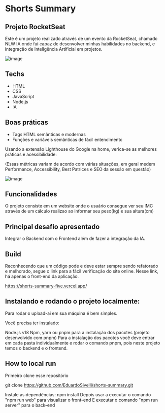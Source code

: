 # Shorts Summary

## Projeto RocketSeat

Este é um projeto realizado através de um evento da RocketSeat, chamado NLW IA onde fui capaz de desenvolver minhas habilidades no backend, e integração de Inteligência Artificial em projetos.

![image](https://i.imgur.com/Tx6AvsC.png)

## Techs

- HTML
- CSS
- JavaScript
- Node.js
- IA

## Boas práticas

- Tags HTML semânticas e modernas
- Funções e variáveis semânticas de fácil entendimento

Usando a extensão Lighthouse do Google na home, verica-se as melhores práticas e acessibilidade:

(Essas métricas variam de acordo com várias situações, em geral medem Performance, Accessibility, Best Patrices e SEO da sessão em questão)

![image](https://i.imgur.com/uOuXMNo.png)

## Funcionalidades

O projeto consiste em um website onde o usuário consegue ver seu IMC através de um cálculo realizao ao informar seu peso(kg) e sua altura(cm)

## Principal desafio apresentado

Integrar o Backend com o Frontend além de fazer a integração da IA.

## Build

Reconhecendo que um código pode e deve estar sempre sendo refatorado e melhorado, segue o link para a fácil verificação do site online. Nesse link, há apenas o front-end da aplicação.

https://shorts-summary-five.vercel.app/

## Instalando e rodando o projeto localmente:

Para rodar o upload-ai em sua máquina é bem simples.

Você precisa ter instalado:

Node.js v18
Npm, yarn ou pnpm para a instalação dos pacotes (projeto desenvolvido com pnpm)
Para a instalação dos pacotes você deve entrar em cada pasta individualmente e rodar o comando pnpm, pois neste projeto temos o backend e o frontend.

## How to local run

Primeiro clone esse repositório

git clone https://github.com/EduardoSivelli/shorts-summary.git

Instale as dependências: npm install
Depois usar a executar o comando "npm run web" para visualizar o front-end
E executar o comando "npm run server" para o back-end
